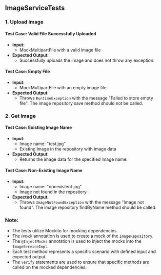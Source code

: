 ## ImageServiceTests

### 1. Upload Image

#### Test Case: Valid File Successfully Uploaded
- **Input**:
    - MockMultipartFile with a valid image file
- **Expected Output**:
    - Successfully uploads the image and does not throw any exception.

#### Test Case: Empty File
- **Input**:
    - MockMultipartFile with an empty image file
- **Expected Output**:
    - Throws `RuntimeException` with the message "Failed to store empty file". The image repository save method should not be called.

### 2. Get Image

#### Test Case: Existing Image Name
- **Input**:
    - Image name: "test.jpg"
    - Existing Image in the repository with image data
- **Expected Output**:
    - Returns the image data for the specified image name.

#### Test Case: Non-Existing Image Name
- **Input**:
    - Image name: "nonexistent.jpg"
    - Image not found in the repository
- **Expected Output**:
    - Throws `ImageNotFoundException` with the message "Image not found". The image repository findByName method should be called.

### Note:
- The tests utilize Mockito for mocking dependencies.
- The `@Mock` annotation is used to create a mock of the `ImageRepository`.
- The `@InjectMocks` annotation is used to inject the mocks into the `ImageServiceImpl`.
- Each test method represents a specific scenario with defined input and expected output.
- The `verify` statements are used to ensure that specific methods are called on the mocked dependencies.

